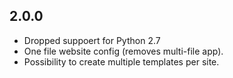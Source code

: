 ## 2.0.0

* Dropped suppoert for Python 2.7
* One file website config (removes multi-file app).
* Possibility to create multiple templates per site.
